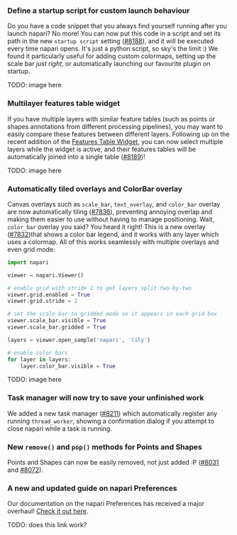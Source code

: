 ### Define a startup script for custom launch behaviour
Do you have a code snippet that you always find yourself running after you launch napari? No more! You can now put this code in a script and set its path in the new `startup script` setting ([#8188](https://github.com/napari/napari/pull/8188)), and it will be executed every time napari opens. It's just a python script, so sky's the limit :) We found it particularly useful for adding custom colormaps, setting up the scale bar *just right*, or automatically launching our favourite plugin on startup.

TODO: image here

### Multilayer features table widget
If you have multiple layers with similar feature tables (such as points or shapes annotations from different processing pipelines), you may want to easily compare these features between different layers. Following up on the recent addition of the [Features Table Widget](features-table-widget), you can now select multiple layers while the widget is active, and their features tables will be automatically joined into a single table ([#8189](https://github.com/napari/napari/pull/8189))!

TODO: image here

### Automatically tiled overlays and ColorBar overlay
Canvas overlays such as `scale_bar`, `text_overlay`, and `color_bar` overlay are now automatically tiling ([#7836](https://github.com/napari/napari/pull/7836)), preventing annoying overlap and making them easier to use without having to manage positioning. Wait, `color_bar` overlay you said? You heard it right! This is a new overlay ([#7832](https://github.com/napari/napari/pull/7832))that shows a color bar legend, and it works with any layer which uses a colormap. All of this works seamlessly with multiple overlays and even grid mode:

```py
import napari

viewer = napari.Viewer()

# enable grid with stride 2 to get layers split two-by-two
viewer.grid.enabled = True
viewer.grid.stride = 2

# set the scale bar to gridded mode so it appears in each grid box
viewer.scale_bar.visible = True
viewer.scale_bar.gridded = True

layers = viewer.open_sample('napari', 'lily')

# enable color bars
for layer in layers:
    layer.color_bar.visible = True
```

TODO: image here

### Task manager will now try to save your unfinished work
We added a new task manager ([#8211](https://github.com/napari/napari/pull/8211)) which automatically register any running `thread_worker`, showing a confirmation dialog if you attempt to close napari while a task is running.

### New `remove()` and `pop()` methods for Points and Shapes
Points and Shapes can now be easily removed, not just added :P ([#8031](https://github.com/napari/napari/pull/8031) and [#8072](https://github.com/napari/napari/pull/8072)).

### A new and updated guide on napari Preferences
Our documentation on the napari Preferences has received a major overhaul! [Check it out here](preferences).

TODO: does this link work?
